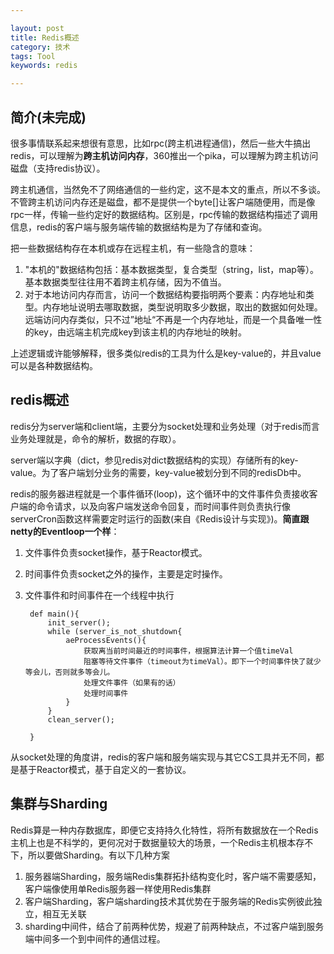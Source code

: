 ```yaml
---

layout: post
title: Redis概述
category: 技术
tags: Tool
keywords: redis

---
```


## 简介(未完成)

很多事情联系起来想很有意思，比如rpc(跨主机进程通信)，然后一些大牛搞出redis，可以理解为**跨主机访问内存**，360推出一个pika，可以理解为跨主机访问磁盘（支持redis协议）。

跨主机通信，当然免不了网络通信的一些约定，这不是本文的重点，所以不多谈。不管跨主机访问内存还是磁盘，都不是提供一个byte[]让客户端随便用，而是像rpc一样，传输一些约定好的数据结构。区别是，rpc传输的数据结构描述了调用信息，redis的客户端与服务端传输的数据结构是为了存储和查询。

把一些数据结构存在本机或存在远程主机，有一些隐含的意味：

1. "本机的"数据结构包括：基本数据类型，复合类型（string，list，map等）。基本数据类型往往用不着跨主机存储，因为不值当。
2. 对于本地访问内存而言，访问一个数据结构要指明两个要素：内存地址和类型。内存地址说明去哪取数据，类型说明取多少数据，取出的数据如何处理。远端访问内存类似，只不过”地址“不再是一个内存地址，而是一个具备唯一性的key，由远端主机完成key到该主机的内存地址的映射。

上述逻辑或许能够解释，很多类似redis的工具为什么是key-value的，并且value可以是各种数据结构。

## redis概述

redis分为server端和client端，主要分为socket处理和业务处理（对于redis而言业务处理就是，命令的解析，数据的存取）。

server端以字典（dict，参见redis对dict数据结构的实现）存储所有的key-value。为了客户端划分业务的需要，key-value被划分到不同的redisDb中。


redis的服务器进程就是一个事件循环(loop)，这个循环中的文件事件负责接收客户端的命令请求，以及向客户端发送命令回复，而时间事件则负责执行像serverCron函数这样需要定时运行的函数(来自《Redis设计与实现》)。**简直跟netty的Eventloop一个样**：

1. 文件事件负责socket操作，基于Reactor模式。
2. 时间事件负责socket之外的操作，主要是定时操作。
3. 文件事件和时间事件在一个线程中执行

        def main(){
			init_server();
            while (server_is_not_shutdown{
            	aeProcessEvents(){
                	获取离当前时间最近的时间事件，根据算法计算一个值timeVal
                    阻塞等待文件事件（timeout为timeVal）。即下一个时间事件快了就少等会儿，否则就多等会儿。
                    处理文件事件（如果有的话）
                    处理时间事件
                }
            }
            clean_server();

        }
        
从socket处理的角度讲，redis的客户端和服务端实现与其它CS工具并无不同，都是基于Reactor模式，基于自定义的一套协议。

## 集群与Sharding

Redis算是一种内存数据库，即便它支持持久化特性，将所有数据放在一个Redis主机上也是不科学的，更何况对于数据量较大的场景，一个Redis主机根本存不下，所以要做Sharding。有以下几种方案

1. 服务器端Sharding，服务端Redis集群拓扑结构变化时，客户端不需要感知，客户端像使用单Redis服务器一样使用Redis集群
2. 客户端Sharding，客户端sharding技术其优势在于服务端的Redis实例彼此独立，相互无关联
3. sharding中间件，结合了前两种优势，规避了前两种缺点，不过客户端到服务端中间多一个到中间件的通信过程。
